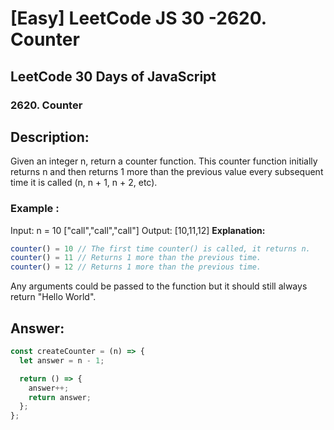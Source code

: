 # [Easy] LeetCode JS 30 -2620. Counter

## LeetCode 30 Days of JavaScript

### 2620. Counter

## Description:

Given an integer n, return a counter function. This counter function initially returns n and then returns 1 more than the previous value every subsequent time it is called (n, n + 1, n + 2, etc).

### Example :

Input:
n = 10
["call","call","call"]
Output: [10,11,12]
**Explanation:**

```javascript
counter() = 10 // The first time counter() is called, it returns n.
counter() = 11 // Returns 1 more than the previous time.
counter() = 12 // Returns 1 more than the previous time.
```

Any arguments could be passed to the function but it should still always return "Hello World".

## Answer:

```javascript
const createCounter = (n) => {
  let answer = n - 1;

  return () => {
    answer++;
    return answer;
  };
};
```
